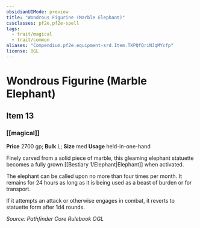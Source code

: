 ```yaml
---
obsidianUIMode: preview
title: "Wondrous Figurine (Marble Elephant)"
cssclasses: pf2e,pf2e-spell
tags:
  - trait/magical
  - trait/common
aliases: "Compendium.pf2e.equipment-srd.Item.TXPQfQriNJqMYcfp"
license: OGL
---
```

# Wondrous Figurine (Marble Elephant)
## Item 13
### [[magical]]


**Price** 2700 gp; 
**Bulk** L; **Size** med
**Usage** held-in-one-hand

Finely carved from a solid piece of marble, this gleaming elephant statuette becomes a fully grown [[Bestiary 1/Elephant|Elephant]] when activated.

The elephant can be called upon no more than four times per month. It remains for 24 hours as long as it is being used as a beast of burden or for transport.

If it attempts an attack or otherwise engages in combat, it reverts to statuette form after 1d4 rounds.

*Source: Pathfinder Core Rulebook*
*OGL*